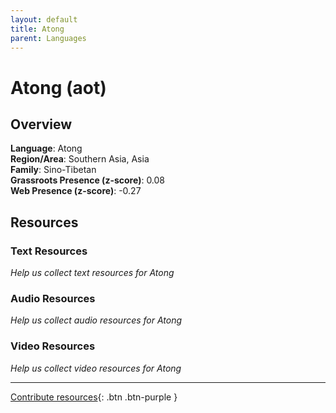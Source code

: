 ```yaml
---
layout: default
title: Atong
parent: Languages
---
```


# Atong (aot)

## Overview

**Language**: Atong  
**Region/Area**: Southern Asia, Asia  
**Family**: Sino-Tibetan  
**Grassroots Presence (z-score)**: 0.08  
**Web Presence (z-score)**: -0.27  

## Resources

### Text Resources
*Help us collect text resources for Atong*

### Audio Resources
*Help us collect audio resources for Atong*

### Video Resources
*Help us collect video resources for Atong*

---

[Contribute resources](https://forms.office.com/e/1SfLJx3u1r){: .btn .btn-purple }
